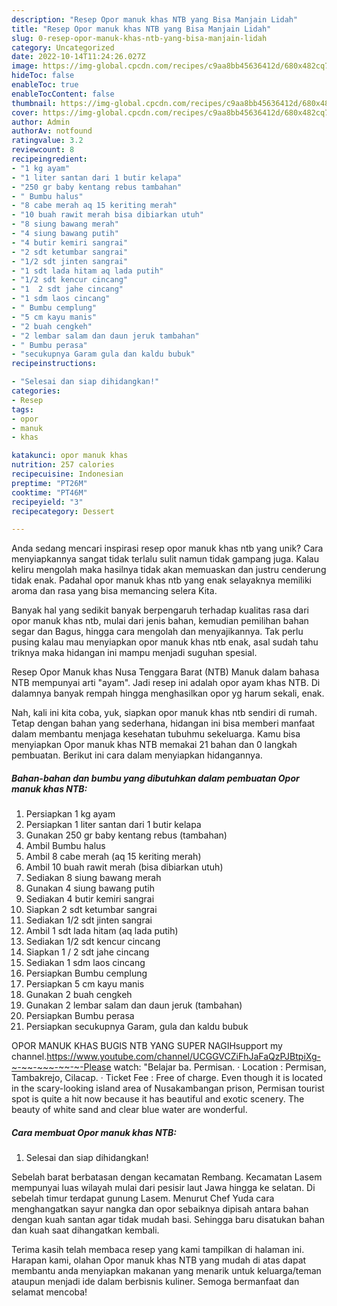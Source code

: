 ```yaml
---
description: "Resep Opor manuk khas NTB yang Bisa Manjain Lidah"
title: "Resep Opor manuk khas NTB yang Bisa Manjain Lidah"
slug: 0-resep-opor-manuk-khas-ntb-yang-bisa-manjain-lidah
category: Uncategorized
date: 2022-10-14T11:24:26.027Z
image: https://img-global.cpcdn.com/recipes/c9aa8bb45636412d/680x482cq70/opor-manuk-khas-ntb-foto-resep-utama.jpg
hideToc: false
enableToc: true
enableTocContent: false
thumbnail: https://img-global.cpcdn.com/recipes/c9aa8bb45636412d/680x482cq70/opor-manuk-khas-ntb-foto-resep-utama.jpg
cover: https://img-global.cpcdn.com/recipes/c9aa8bb45636412d/680x482cq70/opor-manuk-khas-ntb-foto-resep-utama.jpg
author: Admin
authorAv: notfound
ratingvalue: 3.2
reviewcount: 8
recipeingredient:
- "1 kg ayam"
- "1 liter santan dari 1 butir kelapa"
- "250 gr baby kentang rebus tambahan"
- " Bumbu halus"
- "8 cabe merah aq 15 keriting merah"
- "10 buah rawit merah bisa dibiarkan utuh"
- "8 siung bawang merah"
- "4 siung bawang putih"
- "4 butir kemiri sangrai"
- "2 sdt ketumbar sangrai"
- "1/2 sdt jinten sangrai"
- "1 sdt lada hitam aq lada putih"
- "1/2 sdt kencur cincang"
- "1  2 sdt jahe cincang"
- "1 sdm laos cincang"
- " Bumbu cemplung"
- "5 cm kayu manis"
- "2 buah cengkeh"
- "2 lembar salam dan daun jeruk tambahan"
- " Bumbu perasa"
- "secukupnya Garam gula dan kaldu bubuk"
recipeinstructions:

- "Selesai dan siap dihidangkan!"
categories:
- Resep
tags:
- opor
- manuk
- khas

katakunci: opor manuk khas 
nutrition: 257 calories
recipecuisine: Indonesian
preptime: "PT26M"
cooktime: "PT46M"
recipeyield: "3"
recipecategory: Dessert

---
```





Anda sedang mencari inspirasi resep opor manuk khas ntb yang unik? Cara menyiapkannya sangat tidak terlalu sulit namun tidak gampang juga. Kalau keliru mengolah maka hasilnya tidak akan memuaskan dan justru cenderung tidak enak. Padahal opor manuk khas ntb yang enak selayaknya memiliki aroma dan rasa yang bisa memancing selera Kita.





Banyak hal yang sedikit banyak berpengaruh terhadap kualitas rasa dari opor manuk khas ntb, mulai dari jenis bahan, kemudian pemilihan bahan segar dan Bagus, hingga cara mengolah dan menyajikannya. Tak perlu pusing kalau mau menyiapkan opor manuk khas ntb enak,      asal sudah tahu triknya maka hidangan ini mampu menjadi suguhan spesial.














Resep Opor Manuk khas Nusa Tenggara Barat (NTB) Manuk dalam bahasa NTB mempunyai arti &#34;ayam&#34;. Jadi resep ini adalah opor ayam khas NTB. Di dalamnya banyak rempah hingga menghasilkan opor yg harum sekali, enak.






Nah, kali ini kita coba, yuk, siapkan opor manuk khas ntb sendiri di rumah. Tetap dengan bahan yang sederhana, hidangan ini bisa memberi manfaat dalam membantu menjaga kesehatan tubuhmu sekeluarga. Kamu bisa menyiapkan Opor manuk khas NTB memakai 21 bahan dan 0 langkah pembuatan. Berikut ini cara dalam menyiapkan hidangannya.

<!--inarticleads1-->

##### Bahan-bahan dan bumbu yang dibutuhkan dalam pembuatan Opor manuk khas NTB:

1. Persiapkan 1 kg ayam
1. Persiapkan 1 liter santan dari 1 butir kelapa
1. Gunakan 250 gr baby kentang rebus (tambahan)
1. Ambil  Bumbu halus
1. Ambil 8 cabe merah (aq 15 keriting merah)
1. Ambil 10 buah rawit merah (bisa dibiarkan utuh)
1. Sediakan 8 siung bawang merah
1. Gunakan 4 siung bawang putih
1. Sediakan 4 butir kemiri sangrai
1. Siapkan 2 sdt ketumbar sangrai
1. Sediakan 1/2 sdt jinten sangrai
1. Ambil 1 sdt lada hitam (aq lada putih)
1. Sediakan 1/2 sdt kencur cincang
1. Siapkan 1 / 2 sdt jahe cincang
1. Sediakan 1 sdm laos cincang
1. Persiapkan  Bumbu cemplung
1. Persiapkan 5 cm kayu manis
1. Gunakan 2 buah cengkeh
1. Gunakan 2 lembar salam dan daun jeruk (tambahan)
1. Persiapkan  Bumbu perasa
1. Persiapkan secukupnya Garam, gula dan kaldu bubuk


OPOR MANUK KHAS BUGIS NTB YANG SUPER NAGIHsupport my channel.https://www.youtube.com/channel/UCGGVCZiFhJaFaQzPJBtpiXg-~-~~-~~~-~~-~-Please watch: &#34;Belajar ba. Permisan. · Location : Permisan, Tambakrejo, Cilacap. · Ticket Fee : Free of charge. Even though it is located in the scary-looking island area of Nusakambangan prison, Permisan tourist spot is quite a hit now because it has beautiful and exotic scenery. The beauty of white sand and clear blue water are wonderful. 

<!--inarticleads2-->

##### Cara membuat Opor manuk khas NTB:


1. Selesai dan siap dihidangkan!

Sebelah barat berbatasan dengan kecamatan Rembang. Kecamatan Lasem mempunyai luas wilayah mulai dari pesisir laut Jawa hingga ke selatan. Di sebelah timur terdapat gunung Lasem. Menurut Chef Yuda cara menghangatkan sayur nangka dan opor sebaiknya dipisah antara bahan dengan kuah santan agar tidak mudah basi. Sehingga baru disatukan bahan dan kuah saat dihangatkan kembali. 

Terima kasih telah membaca resep yang kami tampilkan di halaman ini. Harapan kami, olahan Opor manuk khas NTB yang mudah di atas dapat membantu anda menyiapkan makanan yang menarik untuk keluarga/teman ataupun menjadi ide dalam berbisnis kuliner. Semoga bermanfaat dan selamat mencoba!
